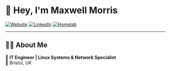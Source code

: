 # 👋 Hey, I'm Maxwell Morris  

[![Website](https://img.shields.io/badge/%20Website-maxmorris.io-1f8ecd?style=for-the-badge&logo=google-chrome)](https://maxmorris.io) 
[![LinkedIn](https://img.shields.io/badge/💼%20LinkedIn-Connect-blue?style=for-the-badge&logo=linkedin)](https://linkedin.com/in/maxwell-morris-728030212)
[![Homelab](https://img.shields.io/badge/%20Homelab-MorrisLAN-333?style=for-the-badge&logo=github)](https://github.com/MorrisLAN/morrislan)  

---

## 👨‍💻 About Me  

🚀 **IT Engineer | Linux Systems & Network Specialist**  
📍 Bristol, UK
